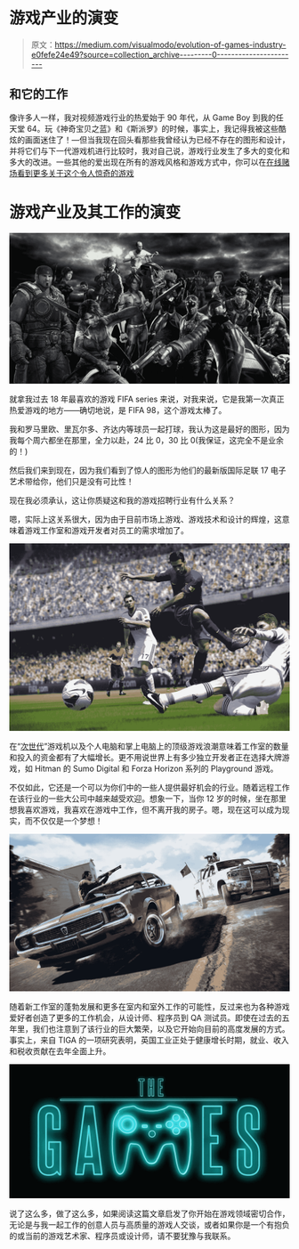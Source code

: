 # 游戏产业的演变

> 原文：<https://medium.com/visualmodo/evolution-of-games-industry-e0fefe24e49?source=collection_archive---------0----------------------->

## 和它的工作

像许多人一样，我对视频游戏行业的热爱始于 90 年代，从 Game Boy 到我的任天堂 64。玩《神奇宝贝之蓝》和《斯派罗》的时候，事实上，我记得我被这些酷炫的画面迷住了！—但当我现在回头看那些我曾经认为已经不存在的图形和设计，并将它们与下一代游戏机进行比较时，我对自己说，游戏行业发生了多大的变化和多大的改进。一些其他的爱出现在所有的游戏风格和游戏方式中，你可以在[在线赌场看到更多关于这个令人惊奇的游戏](https://online-casino.ie/)

# 游戏产业及其工作的演变

![](img/bb1a6fe2685129b0bfeebac56fc50303.png)

就拿我过去 18 年最喜欢的游戏 FIFA series 来说，对我来说，它是我第一次真正热爱游戏的地方——确切地说，是 FIFA 98，这个游戏太棒了。

我和罗马里欧、里瓦尔多、齐达内等球员一起打球，我认为这是最好的图形，因为我每个周六都坐在那里，全力以赴，24 比 0，30 比 0(我保证，这完全不是业余的！)

然后我们来到现在，因为我们看到了惊人的图形为他们的最新版国际足联 17 电子艺术带给你，他们只是没有可比性！

现在我必须承认，这让你质疑这和我的游戏招聘行业有什么关系？

嗯，实际上这关系很大，因为由于目前市场上游戏、游戏技术和设计的辉煌，这意味着游戏工作室和游戏开发者对员工的需求增加了。

![](img/1e1c5a008dca31a5606c2b226fdfba19.png)

在“[次世代](https://visualmodo.com/)”游戏机以及个人电脑和掌上电脑上的顶级游戏浪潮意味着工作室的数量和投入的资金都有了大幅增长。更不用说世界上有多少独立开发者正在选择大牌游戏，如 Hitman 的 Sumo Digital 和 Forza Horizon 系列的 Playground 游戏。

不仅如此，它还是一个可以为你们中的一些人提供最好机会的行业。随着远程工作在该行业的一些大公司中越来越受欢迎。想象一下，当你 12 岁的时候，坐在那里想我喜欢游戏，我喜欢在游戏中工作，但不离开我的房子。嗯，现在这可以成为现实，而不仅仅是一个梦想！

![](img/58df70dd17dc4018a2e1d945a735cd26.png)

随着新工作室的蓬勃发展和更多在室内和室外工作的可能性，反过来也为各种游戏爱好者创造了更多的工作机会，从设计师、程序员到 QA 测试员。即使在过去的五年里，我们也注意到了该行业的巨大繁荣，以及它开始向目前的高度发展的方式。事实上，来自 TIGA 的一项研究表明，英国工业正处于健康增长时期，就业、收入和税收贡献在去年全面上升。

![](img/bb8318d923b9fe71da217489555c9d31.png)

说了这么多，做了这么多，如果阅读这篇文章启发了你开始在游戏领域密切合作，无论是与我一起工作的创意人员与高质量的游戏人交谈，或者如果你是一个有抱负的或当前的游戏艺术家、程序员或设计师，请不要犹豫与我联系。